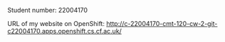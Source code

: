 Student number: 22004170

URL of my website on OpenShift:
http://c-22004170-cmt-120-cw-2-git-c22004170.apps.openshift.cs.cf.ac.uk/

